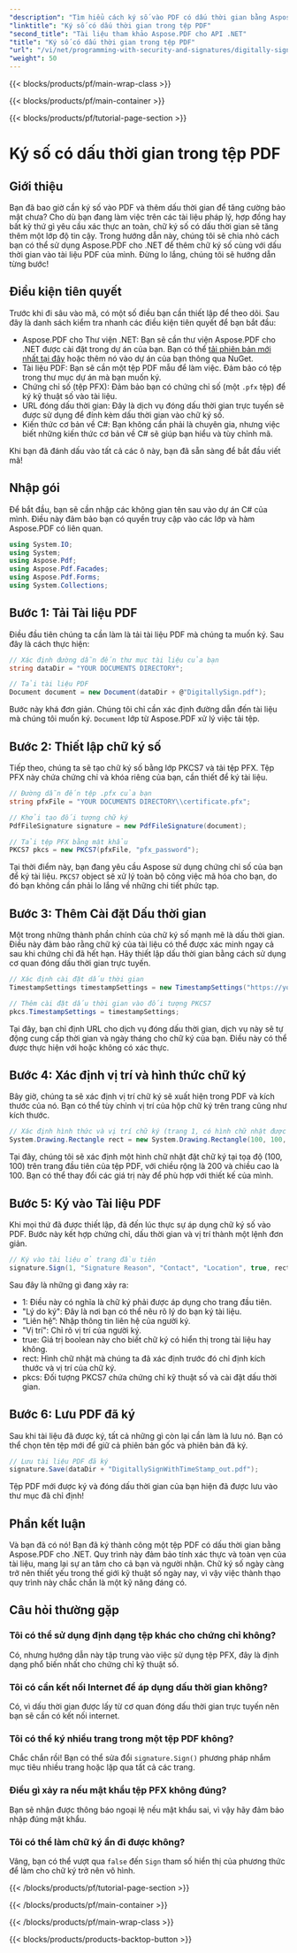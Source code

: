 ```yaml
---
"description": "Tìm hiểu cách ký số vào PDF có dấu thời gian bằng Aspose.PDF cho .NET. Hướng dẫn từng bước này bao gồm các điều kiện tiên quyết, thiết lập chứng chỉ, dấu thời gian và nhiều hơn nữa."
"linktitle": "Ký số có dấu thời gian trong tệp PDF"
"second_title": "Tài liệu tham khảo Aspose.PDF cho API .NET"
"title": "Ký số có dấu thời gian trong tệp PDF"
"url": "/vi/net/programming-with-security-and-signatures/digitally-sign-with-time-stamp/"
"weight": 50
---
```


{{< blocks/products/pf/main-wrap-class >}}

{{< blocks/products/pf/main-container >}}

{{< blocks/products/pf/tutorial-page-section >}}

# Ký số có dấu thời gian trong tệp PDF

## Giới thiệu

Bạn đã bao giờ cần ký số vào PDF và thêm dấu thời gian để tăng cường bảo mật chưa? Cho dù bạn đang làm việc trên các tài liệu pháp lý, hợp đồng hay bất kỳ thứ gì yêu cầu xác thực an toàn, chữ ký số có dấu thời gian sẽ tăng thêm một lớp độ tin cậy. Trong hướng dẫn này, chúng tôi sẽ chia nhỏ cách bạn có thể sử dụng Aspose.PDF cho .NET để thêm chữ ký số cùng với dấu thời gian vào tài liệu PDF của mình. Đừng lo lắng, chúng tôi sẽ hướng dẫn từng bước!

## Điều kiện tiên quyết

Trước khi đi sâu vào mã, có một số điều bạn cần thiết lập để theo dõi. Sau đây là danh sách kiểm tra nhanh các điều kiện tiên quyết để bạn bắt đầu:

- Aspose.PDF cho Thư viện .NET: Bạn sẽ cần thư viện Aspose.PDF cho .NET được cài đặt trong dự án của bạn. Bạn có thể [tải phiên bản mới nhất tại đây](https://releases.aspose.com/pdf/net/) hoặc thêm nó vào dự án của bạn thông qua NuGet.
- Tài liệu PDF: Bạn sẽ cần một tệp PDF mẫu để làm việc. Đảm bảo có tệp trong thư mục dự án mà bạn muốn ký.
- Chứng chỉ số (tệp PFX): Đảm bảo bạn có chứng chỉ số (một `.pfx` tệp) để ký kỹ thuật số vào tài liệu.
- URL đóng dấu thời gian: Đây là dịch vụ đóng dấu thời gian trực tuyến sẽ được sử dụng để đính kèm dấu thời gian vào chữ ký số. 
- Kiến thức cơ bản về C#: Bạn không cần phải là chuyên gia, nhưng việc biết những kiến thức cơ bản về C# sẽ giúp bạn hiểu và tùy chỉnh mã.

Khi bạn đã đánh dấu vào tất cả các ô này, bạn đã sẵn sàng để bắt đầu viết mã!

## Nhập gói

Để bắt đầu, bạn sẽ cần nhập các không gian tên sau vào dự án C# của mình. Điều này đảm bảo bạn có quyền truy cập vào các lớp và hàm Aspose.PDF có liên quan.

```csharp
using System.IO;
using System;
using Aspose.Pdf;
using Aspose.Pdf.Facades;
using Aspose.Pdf.Forms;
using System.Collections;
```

## Bước 1: Tải Tài liệu PDF

Điều đầu tiên chúng ta cần làm là tải tài liệu PDF mà chúng ta muốn ký. Sau đây là cách thực hiện:

```csharp
// Xác định đường dẫn đến thư mục tài liệu của bạn
string dataDir = "YOUR DOCUMENTS DIRECTORY";

// Tải tài liệu PDF
Document document = new Document(dataDir + @"DigitallySign.pdf");
```

Bước này khá đơn giản. Chúng tôi chỉ cần xác định đường dẫn đến tài liệu mà chúng tôi muốn ký. `Document` lớp từ Aspose.PDF xử lý việc tải tệp.

## Bước 2: Thiết lập chữ ký số

Tiếp theo, chúng ta sẽ tạo chữ ký số bằng lớp PKCS7 và tải tệp PFX. Tệp PFX này chứa chứng chỉ và khóa riêng của bạn, cần thiết để ký tài liệu.

```csharp
// Đường dẫn đến tệp .pfx của bạn
string pfxFile = "YOUR DOCUMENTS DIRECTORY\\certificate.pfx";

// Khởi tạo đối tượng chữ ký
PdfFileSignature signature = new PdfFileSignature(document);

// Tải tệp PFX bằng mật khẩu
PKCS7 pkcs = new PKCS7(pfxFile, "pfx_password");
```

Tại thời điểm này, bạn đang yêu cầu Aspose sử dụng chứng chỉ số của bạn để ký tài liệu. `PKCS7` object sẽ xử lý toàn bộ công việc mã hóa cho bạn, do đó bạn không cần phải lo lắng về những chi tiết phức tạp.

## Bước 3: Thêm Cài đặt Dấu thời gian

Một trong những thành phần chính của chữ ký số mạnh mẽ là dấu thời gian. Điều này đảm bảo rằng chữ ký của tài liệu có thể được xác minh ngay cả sau khi chứng chỉ đã hết hạn. Hãy thiết lập dấu thời gian bằng cách sử dụng cơ quan đóng dấu thời gian trực tuyến.

```csharp
// Xác định cài đặt dấu thời gian
TimestampSettings timestampSettings = new TimestampSettings("https://your_timestamp_url", "người dùng:mật khẩu");

// Thêm cài đặt dấu thời gian vào đối tượng PKCS7
pkcs.TimestampSettings = timestampSettings;
```

Tại đây, bạn chỉ định URL cho dịch vụ đóng dấu thời gian, dịch vụ này sẽ tự động cung cấp thời gian và ngày tháng cho chữ ký của bạn. Điều này có thể được thực hiện với hoặc không có xác thực.

## Bước 4: Xác định vị trí và hình thức chữ ký

Bây giờ, chúng ta sẽ xác định vị trí chữ ký sẽ xuất hiện trong PDF và kích thước của nó. Bạn có thể tùy chỉnh vị trí của hộp chữ ký trên trang cũng như kích thước.

```csharp
// Xác định hình thức và vị trí chữ ký (trang 1, có hình chữ nhật được chỉ định)
System.Drawing.Rectangle rect = new System.Drawing.Rectangle(100, 100, 200, 100);
```

Tại đây, chúng tôi sẽ xác định một hình chữ nhật đặt chữ ký tại tọa độ (100, 100) trên trang đầu tiên của tệp PDF, với chiều rộng là 200 và chiều cao là 100. Bạn có thể thay đổi các giá trị này để phù hợp với thiết kế của mình.

## Bước 5: Ký vào Tài liệu PDF

Khi mọi thứ đã được thiết lập, đã đến lúc thực sự áp dụng chữ ký số vào PDF. Bước này kết hợp chứng chỉ, dấu thời gian và vị trí thành một lệnh đơn giản.

```csharp
// Ký vào tài liệu ở trang đầu tiên
signature.Sign(1, "Signature Reason", "Contact", "Location", true, rect, pkcs);
```

Sau đây là những gì đang xảy ra:
- 1: Điều này có nghĩa là chữ ký phải được áp dụng cho trang đầu tiên.
- "Lý do ký": Đây là nơi bạn có thể nêu rõ lý do bạn ký tài liệu.
- “Liên hệ”: Nhập thông tin liên hệ của người ký.
- "Vị trí": Chỉ rõ vị trí của người ký.
- true: Giá trị boolean này cho biết chữ ký có hiển thị trong tài liệu hay không.
- rect: Hình chữ nhật mà chúng ta đã xác định trước đó chỉ định kích thước và vị trí của chữ ký.
- pkcs: Đối tượng PKCS7 chứa chứng chỉ kỹ thuật số và cài đặt dấu thời gian.

## Bước 6: Lưu PDF đã ký

Sau khi tài liệu đã được ký, tất cả những gì còn lại cần làm là lưu nó. Bạn có thể chọn tên tệp mới để giữ cả phiên bản gốc và phiên bản đã ký.

```csharp
// Lưu tài liệu PDF đã ký
signature.Save(dataDir + "DigitallySignWithTimeStamp_out.pdf");
```

Tệp PDF mới được ký và đóng dấu thời gian của bạn hiện đã được lưu vào thư mục đã chỉ định!

## Phần kết luận

Và bạn đã có nó! Bạn đã ký thành công một tệp PDF có dấu thời gian bằng Aspose.PDF cho .NET. Quy trình này đảm bảo tính xác thực và toàn vẹn của tài liệu, mang lại sự an tâm cho cả bạn và người nhận. Chữ ký số ngày càng trở nên thiết yếu trong thế giới kỹ thuật số ngày nay, vì vậy việc thành thạo quy trình này chắc chắn là một kỹ năng đáng có.

## Câu hỏi thường gặp

### Tôi có thể sử dụng định dạng tệp khác cho chứng chỉ không?  
Có, nhưng hướng dẫn này tập trung vào việc sử dụng tệp PFX, đây là định dạng phổ biến nhất cho chứng chỉ kỹ thuật số.

### Tôi có cần kết nối Internet để áp dụng dấu thời gian không?  
Có, vì dấu thời gian được lấy từ cơ quan đóng dấu thời gian trực tuyến nên bạn sẽ cần có kết nối internet.

### Tôi có thể ký nhiều trang trong một tệp PDF không?  
Chắc chắn rồi! Bạn có thể sửa đổi `signature.Sign()` phương pháp nhắm mục tiêu nhiều trang hoặc lặp qua tất cả các trang.

### Điều gì xảy ra nếu mật khẩu tệp PFX không đúng?  
Bạn sẽ nhận được thông báo ngoại lệ nếu mật khẩu sai, vì vậy hãy đảm bảo nhập đúng mật khẩu.

### Tôi có thể làm chữ ký ẩn đi được không?  
Vâng, bạn có thể vượt qua `false` đến `Sign` tham số hiển thị của phương thức để làm cho chữ ký trở nên vô hình.

{{< /blocks/products/pf/tutorial-page-section >}}

{{< /blocks/products/pf/main-container >}}

{{< /blocks/products/pf/main-wrap-class >}}

{{< blocks/products/products-backtop-button >}}